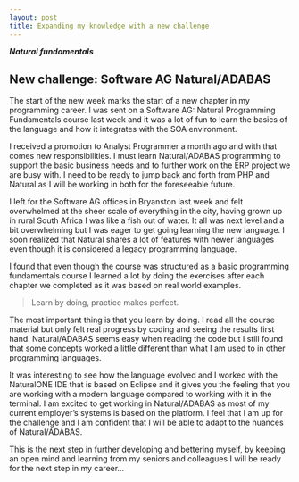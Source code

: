 ```yaml
---
layout: post
title: Expanding my knowledge with a new challenge
---
```

**_Natural fundamentals_**

## New challenge: Software AG Natural/ADABAS

The start of the new week marks the start of a new chapter in my programming career. I was sent on a Software AG: Natural Programming Fundamentals course last week and it was a lot of fun to learn the basics of the language and how it integrates with the SOA environment.

I received a promotion to Analyst Programmer a month ago and with that comes new responsibilities. I must learn Natural/ADABAS programming to support the basic business needs and to further work on the ERP project we are busy with. I need to be ready to jump back and forth from PHP and Natural as I will be working in both for the foreseeable future.

I left for the Software AG offices in Bryanston last week and felt overwhelmed at the sheer scale of everything in the city, having grown up in rural South Africa I was like a fish out of water. It all was next level and a bit overwhelming but I was eager to get going learning the new language. I soon realized that Natural shares a lot of features with newer languages even though it is considered a legacy programming language.

I found that even though the course was structured as a basic programming fundamentals course I learned a lot by doing the exercises after each chapter we completed as it was based on real world examples.

>Learn by doing, practice makes perfect.

The most important thing is that you learn by doing. I read all the course material but only felt real progress by coding and seeing the results first hand. Natural/ADABAS seems easy when reading the code but I still found that some concepts worked a little different than what I am used to in other programming languages.

It was interesting to see how the language evolved and I worked with the NaturalONE IDE that is based on Eclipse and it gives you the feeling that you are working with a modern language compared to working with it in the terminal. I am excited to get working in Natural/ADABAS as most of my current employer’s systems is based on the platform. I feel that I am up for the challenge and I am confident that I will be able to adapt to the nuances of Natural/ADABAS.

This is the next step in further developing and bettering myself, by keeping an open mind and learning from my seniors and colleagues I will be ready for the next step in my career…


